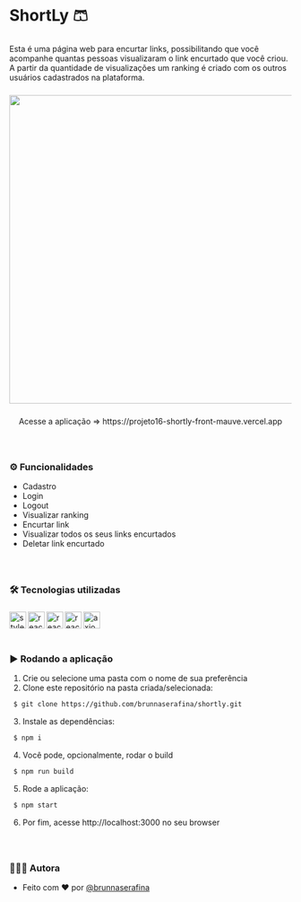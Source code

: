<h1 align="left">ShortLy 🩳</h1>

###

<p align="left">Esta é uma página web para encurtar links, possibilitando que você acompanhe quantas pessoas visualizaram o link encurtado que você criou. A partir da quantidade de visualizações um ranking é criado com os outros usuários cadastrados na plataforma.</p>

###

<div align="center"> 

<img height="550" src="https://user-images.githubusercontent.com/106851605/215304683-b8f878bc-fca5-4bae-8bb8-b8acc5bc35c3.gif" />

</div> 

###

<p align="center">Acesse a aplicação => https://projeto16-shortly-front-mauve.vercel.app</p>


###

<br clear="both">

### ⚙️ Funcionalidades

- Cadastro
- Login
- Logout 
- Visualizar ranking
- Encurtar link
- Visualizar todos os seus links encurtados
- Deletar link encurtado


###

<br />

### 🛠️ Tecnologias utilizadas

###
  <img align="left" alt="styled-components" height="30px" src="https://img.shields.io/badge/styled--components-DB7093?style=for-the-badge&logo=styled-components&logoColor=white" />
  <img align="left" alt="react" height="30px" src="https://img.shields.io/badge/react-%2320232a.svg?style=for-the-badge&logo=react&logoColor=%2361DAFB" />
   <img align="left" alt="react-router" height="30px" src="https://img.shields.io/badge/React_Router-CA4245?style=for-the-badge&logo=react-router&logoColor=white" />
   <img align="left" alt="react-router" height="30px" src="https://camo.githubusercontent.com/76fbcc2b8eda3d26d881c9719074ec0af04410fdc2fb02438ffb72535046fb6b/68747470733a2f2f696d672e736869656c64732e696f2f62616467652f72656163742d6170702532302d2532333230323332612e7376673f267374796c653d666f722d7468652d626164676526636f6c6f723d363064646639266c6f676f3d7265616374266c6f676f436f6c6f723d253233363144414642" />
   <img align="left" alt="axios" height="30px" src="https://camo.githubusercontent.com/02621d023c99135970b1abbfe932b6a6a0b2e42aaebedae5f8299fd88d9ce029/68747470733a2f2f696d672e736869656c64732e696f2f62616467652f6178696f732532302d2532333230323332612e7376673f267374796c653d666f722d7468652d626164676526636f6c6f723d696e666f726d6174696f6e616c" />

###

<br />
<br />
<br />

### ▶️ Rodando a aplicação

1. Crie ou selecione uma pasta com o nome de sua preferência
2. Clone este repositório na pasta criada/selecionada:

```bash
 $ git clone https://github.com/brunnaserafina/shortly.git
```
3. Instale as dependências:
```bash
 $ npm i
```
4. Você pode, opcionalmente, rodar o build 
```bash
 $ npm run build
```
5. Rode a aplicação:
```bash
 $ npm start
```
6. Por fim, acesse http://localhost:3000 no seu browser 
###
<br />

### 🙇🏻‍♀️ Autora

- Feito com ❤️ por [@brunnaserafina](https://www.github.com/brunnaserafina)
